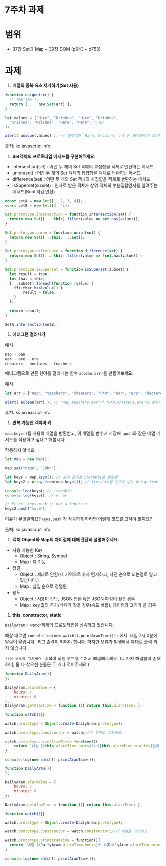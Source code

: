 # 7주차 과제

# 범위

- 37장 Set과 Map ~ 39장 DOM
(p643 ~ p753)

# 과제

1. **배열의 중복 요소 제거하기(Set 사용)**

```jsx
function unique(arr) {
  /* 제출 답안 */
  return [ ... new Set(arr) ];
}

let values = ["Hare", "Krishna", "Hare", "Krishna",
  "Krishna", "Krishna", "Hare", "Hare", ":-O"
];

alert( unique(values) ); // 얼럿창엔 `Hare, Krishna, :-O`만 출력되어야 합니다.
```

출처: ko.javascript.info

1. **Set객체의 프로토타입 메서드를 구현해주세요.**
- intersection(set) : 어떤 두 개의 Set 객체의 교집합을 객체로 반환하는 메서드
- union(set) : 어떤 두 개의 Set 객체의 합집합을 객체로 반환하는 메서드
- difference(set) : 어떤 두 개의 Set 객체의 차집합을 객체로 반환하는 메서드
- isSuperset(subset) : 인자로 받은 객체가 상위 객체의 부분집합인지를 알려주는 메서드(Bool 타입 반환)

```jsx
const setA = new Set([1, 2, 3, 4]);
const setB = new Set([2, 4]);

Set.prototype.intersection = function intersection(set) {
  return new Set([... this].filter(value => set.has(value)));
}
  
Set.prototype.union = function union(set) {
  return new Set([...this, ...set]);
}
  
Set.prototype.difference = function difference(set) {
  return new Set([... this].filter(value => !set.has(value)));
}
  
Set.prototype.isSuperset = function isSuperset(subset) {
  let result = true;
  let that = this;
  [...subset].forEach(function (value) {
  	if(!that.has(value)) {
    	result = false;
    }
  });
  
  return result;
}

SetA.intersection(setB);
```

1. **에너그램 걸러내기**

예시

```jsx
nap - pan
ear - are - era
cheaters - hectares - teachers
```

애너그램으로 만든 단어를 걸러내는 함수 `aclean(arr)`을 만들어보세요.

예시

```jsx
let arr = ["nap", "teachers", "cheaters", "PAN", "ear", "era", "hectares"];

alert( aclean(arr) ); // "nap,teachers,ear"나 "PAN,cheaters,era"이 출력되어야 합니다.
```

출처: ko.javascript.info

1. **반복 가능한 객체의 키**

`map.keys()`를 사용해 배열을 반환받고, 이 배열을 변수에 저장해 `.push`와 같은 배열 메서드를 적용하고 싶다고 해봅시다.

작동하지 않네요.

```jsx
let map = new Map();

map.set("name", "John");

let keys = map.keys(); // 원래 문제점 iterable을 반환함
let keys2 = Array.from(map.keys()); // iterable을 인수로 받는 Array.from 메서드를 통해서 배열로 변환

console.log(keys); // iterable
console.log(keys2); // array

// Error: keys.push is not a function
keys2.push("more");
```

이유가 무엇일까요? `keys.push` 가 작동하게 하려면 어떻게 코드를 고쳐야 할까요?

출처: ko.javascript.info

1. **객체 Object와 Map의 차이점에 대해 간단히 설명해주세요.**
- 사용 가능한 Key
    - Object : String, Symbol
    - Map : 다 가능
- 정렬
    - Object : 제대로 안함(제 기억으로  숫자 먼저하고, 사전 순으로 되는걸로 알고 있습니다.)
    - Map : 삽입 순으로 정렬됨
- 용도
    - Object : 사용이 간단, JSON 변환 혹은 JSON 파싱이 잦은 경우
    - Map : key 값의 추가/삭제가 잦을 경우(속도 빠름), 데이터의 크기가 클 경우
    
1. **this, constructor, static**

 `DailyAram`는 `watch`객체의 프로토타입을 상속하고 있습니다. 

예상 대로면 `console.log(new watch().printAramTime());`  에서 '내일 7시 0분에 알람이 울립니다.’ 라고 출력이 되어야 합니다. 하지만 오류가 발생해서 제대로 출력 되지 않습니다.

 `//이 부분을 고치세요.` 주석이 적힌 코드를 고쳐서 해결해주세요. (두 가지 해결법이 존재하니, 둘 다 찾으신 분들은 두 개다 적어주세요.)

```jsx
function DailyAram(){
};

DailyAram.alarmTime = {
    hours: 7,
    minutes: 0
};
DailyAram.getAlamTime = function (){ return this.alarmTime; }

function watch(){}

watch.prototype = Object.create(DailyAram.prototype);

watch.prototype.constructor = watch;//이 부분을 고치세요.

watch.prototype.printAramTime= function(){
    return `내일 ${this.alarmTime.hours}시 ${this.alarmTime.minutes}분에 알람이 울립니다.`;//이 부분을 고치세요.
}

console.log(new watch().printAramTime());
```

```jsx
function DailyAram(){
};

DailyAram.alarmTime = {
    hours: 7,
    minutes: 0
};

DailyAram.getAlamTime = function (){ return this.alarmTime; }

function watch(){}

watch.prototype = Object.create(DailyAram.prototype);

watch.prototype.constructor = watch.constructor;//이 부분을 고치세요.

watch.prototype.printAramTime = function(){
  return `내일 ${DailyAram.alarmTime.hours}시 ${DailyAram.alarmTime.minutes}분에 알람이 울립니다.`;//이 부분을 고치세요.
}

console.log(new watch().printAramTime());
```